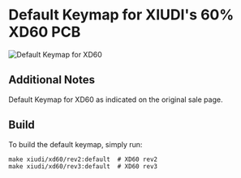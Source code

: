 # Default Keymap for XIUDI's 60% XD60 PCB

![Default Keymap for XD60](https://img.alicdn.com/imgextra/i1/1713761720/TB2K0gTalPxQeBjy1XcXXXHzVXa_!!1713761720.png)

## Additional Notes
Default Keymap for XD60 as indicated on the original sale page.

## Build

To build the default keymap, simply run:

    make xiudi/xd60/rev2:default  # XD60 rev2
    make xiudi/xd60/rev3:default  # XD60 rev3

